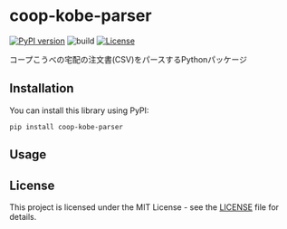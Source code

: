 # coop-kobe-parser

[![PyPI version](https://badge.fury.io/py/coop-kobe-parser.svg)](https://badge.fury.io/py/coop-kobe-parser)
![build](https://github.com/ryohidaka/coop-kobe-parser/workflows/Build/badge.svg)
[![License](https://img.shields.io/badge/license-MIT-blue.svg)](https://opensource.org/licenses/MIT)

コープこうべの宅配の注文書(CSV)をパースするPythonパッケージ

## Installation

You can install this library using PyPI:

```shell
pip install coop-kobe-parser
```

## Usage

## License

This project is licensed under the MIT License - see the [LICENSE](LICENSE) file for details.
